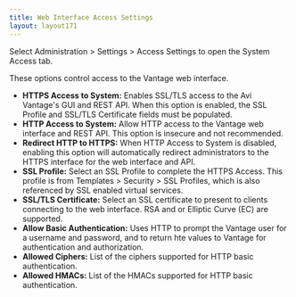 ```yaml
---
title: Web Interface Access Settings
layout: layout171
---
```

Select Administration > Settings > Access Settings to open the System Access tab.

These options control access to the Vantage web interface.

* **HTTPS Access to System:** Enables SSL/TLS access to the Avi Vantage's GUI and REST API. When this option is enabled, the SSL Profile and SSL/TLS Certificate fields must be populated. 
* **HTTP Access to System:** Allow HTTP access to the Vantage web interface and REST API. This option is insecure and not recommended. 
* **Redirect HTTP to HTTPS:** When HTTP Access to System is disabled, enabling this option will automatically redirect administrators to the HTTPS interface for the web interface and API. 
* **SSL Profile:** Select an SSL Profile to complete the HTTPS Access. This profile is from Templates > Security > SSL Profiles, which is also referenced by SSL enabled virtual services. 
* **SSL/TLS Certificate:** Select an SSL certificate to present to clients connecting to the web interface. RSA and or Elliptic Curve (EC) are supported. 
* **Allow Basic Authentication:** Uses HTTP to prompt the Vantage user for a username and password, and to return hte values to Vantage for authentication and authorization. 
* **Allowed Ciphers:** List of the ciphers supported for HTTP basic authentication. 
* **Allowed HMACs:** List of the HMACs supported for HTTP basic authentication.
    
